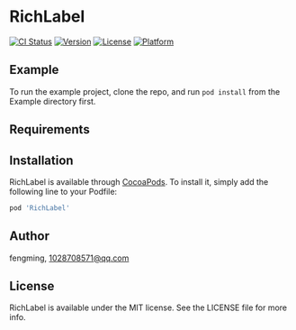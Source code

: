 # RichLabel

[![CI Status](https://img.shields.io/travis/fengming/RichLabel.svg?style=flat)](https://travis-ci.org/fengming/RichLabel)
[![Version](https://img.shields.io/cocoapods/v/RichLabel.svg?style=flat)](https://cocoapods.org/pods/RichLabel)
[![License](https://img.shields.io/cocoapods/l/RichLabel.svg?style=flat)](https://cocoapods.org/pods/RichLabel)
[![Platform](https://img.shields.io/cocoapods/p/RichLabel.svg?style=flat)](https://cocoapods.org/pods/RichLabel)

## Example

To run the example project, clone the repo, and run `pod install` from the Example directory first.

## Requirements

## Installation

RichLabel is available through [CocoaPods](https://cocoapods.org). To install
it, simply add the following line to your Podfile:

```ruby
pod 'RichLabel'
```

## Author

fengming, 1028708571@qq.com

## License

RichLabel is available under the MIT license. See the LICENSE file for more info.
